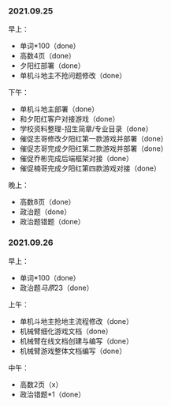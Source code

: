 ### 2021.09.25
早上：
- 单词*100（done）
- 高数4页（done）
- 夕阳红部署（done）
- 单机斗地主不抢问题修改（done）

下午：
- 单机斗地主部署（done）
- 和夕阳红客户对接游戏（done）
- 学校资料整理-招生简章/专业目录（done）
- 催促志哥修改夕阳红第一款游戏并部署（done）
- 催促志哥完成夕阳红第二款游戏并部署（done）
- 催促乔彬完成后端框架对接（done）
- 催促楠哥完成夕阳红第四款游戏对接（done）

晚上：
- 高数8页（done）
- 政治题（done）
- 政治题错题（done）



### 2021.09.26
早上：
- 单词*100（done）
- 政治题*马原*23（done）

上午：
- 单机斗地主抢地主流程修改（done）
- 机械臂细化游戏文档（done）
- 机械臂在线文档创建与编写（done）
- 机械臂游戏整体文档编写（done）

中午：
- 高数2页（x）
- 政治错题*1（done）
